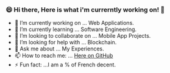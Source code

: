 ### 😄 Hi there, Here is what i'm currerntly working on! 👋


- 🔭 I’m currently working on ... Web Applications.
- 🌱 I’m currently learning ... Software Engineering. 
- 👯 I’m looking to collaborate on ... Mobile App Projects.
- 🤔 I’m looking for help with ... Blockchain.
- 💬 Ask me about ... My Experiences. 
- 📫 How to reach me: ... [Here on GitHub](https://github.com/iosvaldo)
- ⚡ Fun fact: ...I am a % of French decent. 
